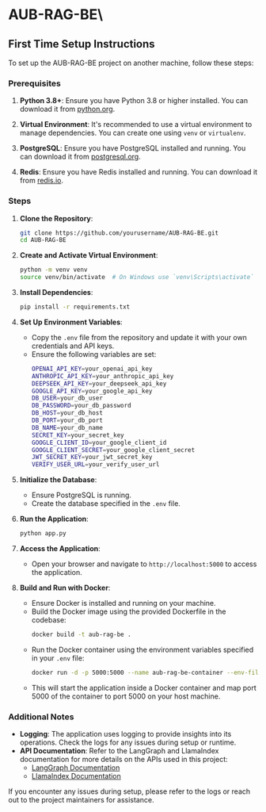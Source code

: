 # AUB-RAG-BE\
## First Time Setup Instructions

To set up the AUB-RAG-BE project on another machine, follow these steps:

### Prerequisites

1. **Python 3.8+**: Ensure you have Python 3.8 or higher installed. You can download it from [python.org](https://www.python.org/downloads/).

2. **Virtual Environment**: It's recommended to use a virtual environment to manage dependencies. You can create one using `venv` or `virtualenv`.

3. **PostgreSQL**: Ensure you have PostgreSQL installed and running. You can download it from [postgresql.org](https://www.postgresql.org/download/).

4. **Redis**: Ensure you have Redis installed and running. You can download it from [redis.io](https://redis.io/download).

### Steps

1. **Clone the Repository**:
    ```sh
    git clone https://github.com/yourusername/AUB-RAG-BE.git
    cd AUB-RAG-BE
    ```

2. **Create and Activate Virtual Environment**:
    ```sh
    python -m venv venv
    source venv/bin/activate  # On Windows use `venv\Scripts\activate`
    ```

3. **Install Dependencies**:
    ```sh
    pip install -r requirements.txt
    ```

4. **Set Up Environment Variables**:
    - Copy the `.env` file from the repository and update it with your own credentials and API keys.
    - Ensure the following variables are set:
        ```sh
        OPENAI_API_KEY=your_openai_api_key
        ANTHROPIC_API_KEY=your_anthropic_api_key
        DEEPSEEK_API_KEY=your_deepseek_api_key
        GOOGLE_API_KEY=your_google_api_key
        DB_USER=your_db_user
        DB_PASSWORD=your_db_password
        DB_HOST=your_db_host
        DB_PORT=your_db_port
        DB_NAME=your_db_name
        SECRET_KEY=your_secret_key
        GOOGLE_CLIENT_ID=your_google_client_id
        GOOGLE_CLIENT_SECRET=your_google_client_secret
        JWT_SECRET_KEY=your_jwt_secret_key
        VERIFY_USER_URL=your_verify_user_url
        ```

5. **Initialize the Database**:
    - Ensure PostgreSQL is running.
    - Create the database specified in the `.env` file.

6. **Run the Application**:
    ```sh
    python app.py
    ```

7. **Access the Application**:
    - Open your browser and navigate to `http://localhost:5000` to access the application.

8. **Build and Run with Docker**:
    - Ensure Docker is installed and running on your machine.
    - Build the Docker image using the provided Dockerfile in the codebase:
        ```sh
        docker build -t aub-rag-be .
        ```
    - Run the Docker container using the environment variables specified in your `.env` file:
        ```sh
        docker run -d -p 5000:5000 --name aub-rag-be-container --env-file .env aub-rag-be
        ```
    - This will start the application inside a Docker container and map port 5000 of the container to port 5000 on your host machine.

### Additional Notes

- **Logging**: The application uses logging to provide insights into its operations. Check the logs for any issues during setup or runtime.
- **API Documentation**: Refer to the LangGraph and LlamaIndex documentation for more details on the APIs used in this project:
  - [LangGraph Documentation](https://langchain-ai.github.io/langgraph/tutorials/introduction/)
  - [LlamaIndex Documentation](https://docs.cloud.llamaindex.ai/)

If you encounter any issues during setup, please refer to the logs or reach out to the project maintainers for assistance.
